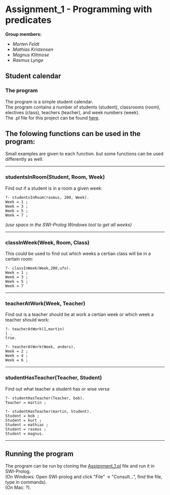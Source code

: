# Assignment_1 - Programming with predicates  

**Group members:**
- *Morten Feldt*  
- *Mathias Kristensen*  
- *Magnus Klitmose*   
- *Rasmus Lynge*
  
## Student calendar  
  
### The program  
The program is a simple student calendar.  
The program contains a number of students (student), classrooms (room), electives (class), teachers (teacher), and week numbers (week).  
The .pl file for this project can be found [here](https://github.com/Magmose/Math-MMMR/blob/main/Math_Assigment_1/Assignment_1.pl).  
  

## The folowing functions can be used in the program:
Small examples are given to each function. but some functions can be used differently as well.  
* * *
  
### studentsInRoom(Student, Room, Week)  
Find out if a student is in a room a given week:  
```
?- studentsInRoom(rasmus, 200, Week).
Week = 1 ;
Week = 3 ;
Week = 5 ;
Week = 7 ;
```
  
*(use space in the SWI-Prolog Windows tool to get all weeks)*  

* * *

### classInWeek(Week, Room, Class)  
This could be used to find out which weeks a certian class will be in a certain room:  

```
?- classInWeek(Week,200,ufo).
Week = 1 ;
Week = 3 ;
Week = 5 ;
Week = 7
```  
* * *

### teacherAtWork(Week, Teacher)
Find out is a teacher should be at work a certian week or which week a teacher should work:
```
?- teacherAtWork(1,martin)
| .
true.

?- teacherAtWork(Week, anders).
Week = 2 ;
Week = 4 ;
Week = 6 ;
``` 
* * *

### studentHasTeacher(Teacher, Student)  
Find out what teacher a student has or wise versa 
```
?- studentHasTeacher(Teacher, bob).
Teacher = martin ;

?- studentHasTeacher(martin, Student).
Student = bob ;
Student = kurt ;
Student = mathias ;
Student = rasmus ;
Student = magnus.
```
* * *

## Running the program
The program can be run by cloning the [Assignment_1.pl](https://github.com/Magmose/Math-MMMR/blob/main/Math_Assigment_1/Assignment_1.pl) file and run it in SWI-Prolog.  
(On Windows: Open SWI-prolog and click "File" -> "Consult...", find the file, type in commands).  
(On Mac: ?).  

